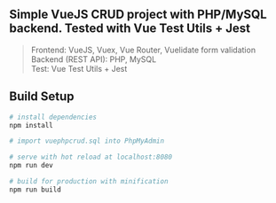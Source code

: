 ## Simple VueJS CRUD project with PHP/MySQL backend.  Tested with Vue Test Utils + Jest

> Frontend: VueJS, Vuex, Vue Router, Vuelidate form validation  
> Backend (REST API): PHP, MySQL  
> Test: Vue Test Utils + Jest

## Build Setup

``` bash
# install dependencies
npm install

# import vuephpcrud.sql into PhpMyAdmin

# serve with hot reload at localhost:8080
npm run dev

# build for production with minification
npm run build
```
